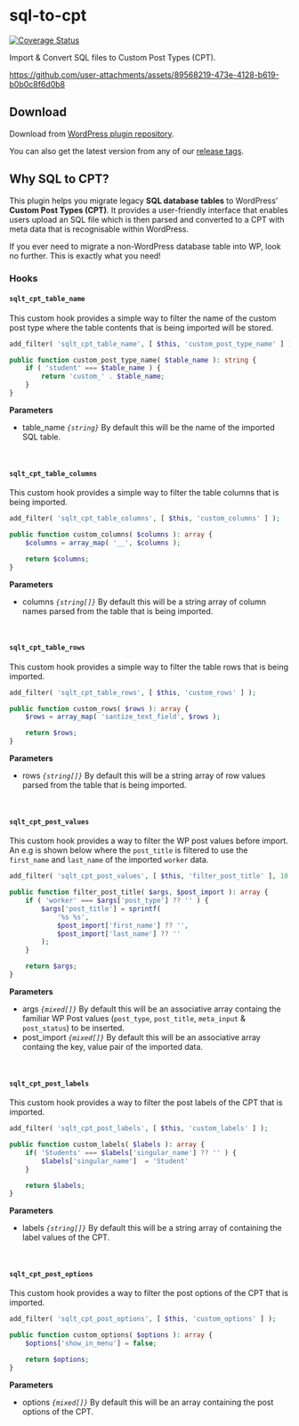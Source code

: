 # sql-to-cpt

[![Coverage Status](https://coveralls.io/repos/github/badasswp/sql-to-cpt/badge.svg?branch=master)](https://coveralls.io/github/badasswp/sql-to-cpt?branch=master)

Import & Convert SQL files to Custom Post Types (CPT).

https://github.com/user-attachments/assets/89568219-473e-4128-b619-b0b0c8f6d0b8

## Download

Download from [WordPress plugin repository](https://wordpress.org/plugins/sql-to-cpt/).

You can also get the latest version from any of our [release tags](https://github.com/badasswp/sql-to-cpt/releases).

## Why SQL to CPT?

This plugin helps you migrate legacy __SQL database tables__ to WordPress' __Custom Post Types (CPT)__. It provides a user-friendly interface that enables users upload an SQL file which is then parsed and converted to a CPT with meta data that is recognisable within WordPress.

If you ever need to migrate a non-WordPress database table into WP, look no further. This is exactly what you need!

### Hooks

#### `sqlt_cpt_table_name`

This custom hook provides a simple way to filter the name of the custom post type where the table contents that is being imported will be stored.

```php
add_filter( 'sqlt_cpt_table_name', [ $this, 'custom_post_type_name' ] );

public function custom_post_type_name( $table_name ): string {
    if ( 'student' === $table_name ) {
        return 'custom_' . $table_name;
    }
}
```

**Parameters**

- table_name _`{string}`_ By default this will be the name of the imported SQL table.
<br/>

#### `sqlt_cpt_table_columns`

This custom hook provides a simple way to filter the table columns that is being imported.

```php
add_filter( 'sqlt_cpt_table_columns', [ $this, 'custom_columns' ] );

public function custom_columns( $columns ): array {
    $columns = array_map( '__', $columns );

    return $columns;
}
```

**Parameters**

- columns _`{string[]}`_ By default this will be a string array of column names parsed from the table that is being imported.
<br/>

#### `sqlt_cpt_table_rows`

This custom hook provides a simple way to filter the table rows that is being imported.

```php
add_filter( 'sqlt_cpt_table_rows', [ $this, 'custom_rows' ] );

public function custom_rows( $rows ): array {
    $rows = array_map( 'santize_text_field', $rows );

    return $rows;
}
```

**Parameters**

- rows _`{string[]}`_ By default this will be a string array of row values parsed from the table that is being imported.
<br/>

#### `sqlt_cpt_post_values`

This custom hook provides a way to filter the WP post values before import. An e.g is shown below where the `post_title` is filtered to use the `first_name` and `last_name` of the imported `worker` data.

```php
add_filter( 'sqlt_cpt_post_values', [ $this, 'filter_post_title' ], 10, 2 );

public function filter_post_title( $args, $post_import ): array {
    if ( 'worker' === $args['post_type'] ?? '' ) {
        $args['post_title'] = sprintf(
            '%s %s',
            $post_import['first_name'] ?? '',
            $post_import['last_name'] ?? ''
        );
    }

    return $args;
}
```

**Parameters**

- args _`{mixed[]}`_ By default this will be an associative array containg the familiar WP Post values (`post_type`, `post_title`, `meta_input` & `post_status`) to be inserted.
- post_import _`{mixed[]}`_ By default this will be an associative array containg the key, value pair of the imported data.
<br/>

#### `sqlt_cpt_post_labels`

This custom hook provides a way to filter the post labels of the CPT that is imported.

```php
add_filter( 'sqlt_cpt_post_labels', [ $this, 'custom_labels' ] );

public function custom_labels( $labels ): array {
    if( 'Students' === $labels['singular_name'] ?? '' ) {
        $labels['singular_name']  = 'Student'
    }

    return $labels;
}
```

**Parameters**

- labels _`{string[]}`_ By default this will be a string array of containing the label values of the CPT.
<br/>

#### `sqlt_cpt_post_options`

This custom hook provides a way to filter the post options of the CPT that is imported.

```php
add_filter( 'sqlt_cpt_post_options', [ $this, 'custom_options' ] );

public function custom_options( $options ): array {
    $options['show_in_menu'] = false;

    return $options;
}
```

**Parameters**

- options _`{mixed[]}`_ By default this will be an array containing the post options of the CPT.
<br/>
